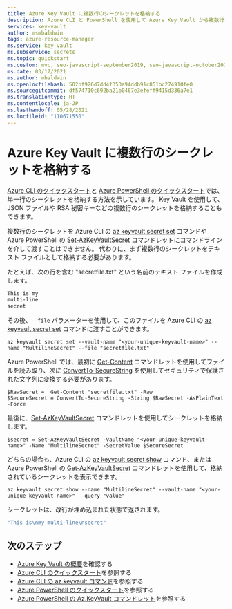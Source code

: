```yaml
---
title: Azure Key Vault に複数行のシークレットを格納する
description: Azure CLI と PowerShell を使用して Azure Key Vault から複数行のシークレットを設定する方法を示すチュートリアル
services: key-vault
author: msmbaldwin
tags: azure-resource-manager
ms.service: key-vault
ms.subservice: secrets
ms.topic: quickstart
ms.custom: mvc, seo-javascript-september2019, seo-javascript-october2019, devx-track-azurecli, devx-track-azurepowershell
ms.date: 03/17/2021
ms.author: mbaldwin
ms.openlocfilehash: 502bf926d7dd4f353a94ddb91c851bc274910fe0
ms.sourcegitcommit: df574710c692ba21b0467e3efeff9415d336a7e1
ms.translationtype: HT
ms.contentlocale: ja-JP
ms.lasthandoff: 05/28/2021
ms.locfileid: "110671550"
---
```

# <a name="store-a-multi-line-secret-in-azure-key-vault"></a>Azure Key Vault に複数行のシークレットを格納する

[Azure CLI のクイックスタート](quick-create-cli.md)と [Azure PowerShell のクイックスタート](quick-create-powershell.md)では、単一行のシークレットを格納する方法を示しています。   Key Vault を使用して、JSON ファイルや RSA 秘密キーなどの複数行のシークレットを格納することもできます。

複数行のシークレットを Azure CLI の [az keyvault secret set](/cli/azure/keyvault/secret#az_keyvault_secret_set) コマンドや Azure PowerShell の [Set-AzKeyVaultSecret](/powershell/module/az.keyvault/set-azkeyvaultsecret) コマンドレットにコマンドラインを介して渡すことはできません。 代わりに、まず複数行のシークレットをテキスト ファイルとして格納する必要があります。 

たとえば、次の行を含む "secretfile.txt" という名前のテキスト ファイルを作成します。

```bash
This is my
multi-line
secret
```

その後、`--file` パラメーターを使用して、このファイルを Azure CLI の [az keyvault secret set](/cli/azure/keyvault/secret#az_keyvault_secret_set) コマンドに渡すことができます。

```azurecli-interactive
az keyvault secret set --vault-name "<your-unique-keyvault-name>" --name "MultilineSecret" --file "secretfile.txt"
```

Azure PowerShell では、最初に [Get-Content](/powershell/module/microsoft.powershell.management/get-content) コマンドレットを使用してファイルを読み取り、次に [ConvertTo-SecureString](/powershell/module/microsoft.powershell.security/convertto-securestring) を使用してセキュリティで保護された文字列に変換する必要があります。 

```azurepowershell-interactive
$RawSecret =  Get-Content "secretfile.txt" -Raw
$SecureSecret = ConvertTo-SecureString -String $RawSecret -AsPlainText -Force
```

最後に、[Set-AzKeyVaultSecret](/powershell/module/az.keyvault/set-azkeyvaultsecret) コマンドレットを使用してシークレットを格納します。

```azurepowershell-interactive
$secret = Set-AzKeyVaultSecret -VaultName "<your-unique-keyvault-name>" -Name "MultilineSecret" -SecretValue $SecureSecret
```

どちらの場合も、Azure CLI の [az keyvault secret show](/cli/azure/keyvault/secret#az_keyvault_secret_show) コマンド、または Azure PowerShell の [Get-AzKeyVaultSecret](/powershell/module/az.keyvault/get-azkeyvaultsecret) コマンドレットを使用して、格納されているシークレットを表示できます。

```azurecli-interactive
az keyvault secret show --name "MultilineSecret" --vault-name "<your-unique-keyvault-name>" --query "value"
```

シークレットは、改行が埋め込まれた状態で返されます。

```bash
"This is\nmy multi-line\nsecret"
```

## <a name="next-steps"></a>次のステップ

- [Azure Key Vault の概要](../general/overview.md)を確認する
- [Azure CLI のクイックスタート](quick-create-cli.md)を参照する
- [Azure CLI の az keyvault コマンド](/cli/azure/keyvault)を参照する
- [Azure PowerShell のクイックスタート](quick-create-powershell.md)を参照する
- [Azure PowerShell の Az.KeyVault コマンドレット](/powershell/module/az.keyvault#key-vault)を参照する
